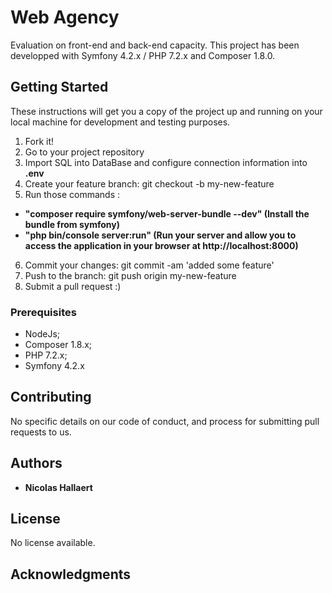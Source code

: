 # Web Agency

Evaluation on front-end and back-end capacity.
This project has been developped with Symfony 4.2.x / PHP 7.2.x and Composer 1.8.0.

## Getting Started

These instructions will get you a copy of the project up and running on your local machine for development and testing purposes.

1. Fork it!
2. Go to your project repository
3. Import SQL into DataBase and configure connection information into **.env**
4. Create your feature branch: git checkout -b my-new-feature
5. Run those commands : 
  * **"composer require symfony/web-server-bundle --dev" (Install the bundle from symfony)**
  * **"php bin/console server:run" (Run your server and allow you to access the application in your browser at             http://localhost:8000)**
6. Commit your changes: git commit -am 'added some feature'
7. Push to the branch: git push origin my-new-feature
8. Submit a pull request :)

### Prerequisites

- NodeJs;
- Composer 1.8.x;
- PHP 7.2.x;
- Symfony 4.2.x

## Contributing

No specific details on our code of conduct, and process for submitting pull requests to us.

## Authors

* **Nicolas Hallaert**

## License

No license available.

## Acknowledgments
